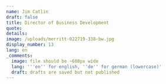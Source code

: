 ```yaml
---
name: Jim Catlin
draft: false
title: Director of Business Development
quote:
details:
image: /uploads/merritt-022719-338-bw.jpg
display_number: 13
lang: en
_comments:
  image: file should be ~600px wide
  lang: '''en'' for english, ''de'' for german (lowercase)'
  draft: drafts are saved but not published
---
```

